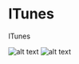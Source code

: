 # ITunes
ITunes

![alt text](https://i.imgur.com/HTVvihn.png)
![alt text](https://i.imgur.com/49doy7y.png)


